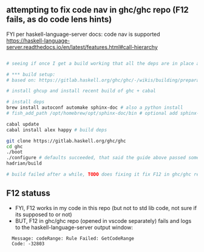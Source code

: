 
## attempting to fix code nav in ghc/ghc repo (F12 fails, as do code lens hints) 

FYI per haskell-language-server docs: code nav is supported https://haskell-language-server.readthedocs.io/en/latest/features.html#call-hierarchy

```bash

# seeing if once I get a build working that all the deps are in place and all files are generated to make code nav work... FYI View -> Output -> Select Haskell from dropdown -> review errors

# *** build setup:
# based on: https://gitlab.haskell.org/ghc/ghc/-/wikis/building/preparation/mac-osx

# install ghcup and install recent build of ghc + cabal

# install deps
brew install autoconf automake sphinx-doc # also a python install
# fish_add_path /opt/homebrew/opt/sphinx-doc/bin # optional add sphinx-doc to PATH (to build docs)

cabal update
cabal install alex happy # build deps

git clone https://gitlab.haskell.org/ghc/ghc
cd ghc
./boot
./configure # defaults succeeded, that said the guide above passed somee options
hadrian/build

# build failed after a while, TODO does fixing it fix F12 in ghc/ghc repo?

```

## F12 statuss

- FYI, F12 works in my code in this repo (but not to std lib code, not sure if its supposed to or not)
- BUT, F12 in ghc/ghc repo (opened in vscode separately) fails and logs to the haskell-language-server output window:
```log
  Message: codeRange: Rule Failed: GetCodeRange
  Code: -32803
```